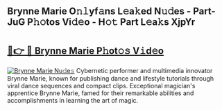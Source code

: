 ## Brynne Marie O𝚗𝚕yf𝚊ns L𝚎a𝚔ed N𝚞𝚍es - Part-JuG P𝚑𝚘tos Vi𝚍𝚎o - H𝚘𝚝 Part L𝚎a𝚔s XjpYr

# <h2><a href="http://kf7l4yi.oniu.top/?m=Brynne+Marie">🔗👉 🔴 Brynne Marie P𝚑ot𝚘𝚜 V𝚒d𝚎o</a></h2>

[![Brynne Marie Nu𝚍e𝚜](https://i.imgur.com/0qMVB7G.gif)](http://kf7l4yi.oniu.top/?m=Brynne+Marie)
Cybernetic performer and multimedia innovator Brynne Marie, known for publishing dance and lifestyle tutorials through viral dance sequences and compact clips. Exceptional magician's apprentice Brynne Marie, famed for their remarkable abilities and accomplishments in learning the art of magic.  
